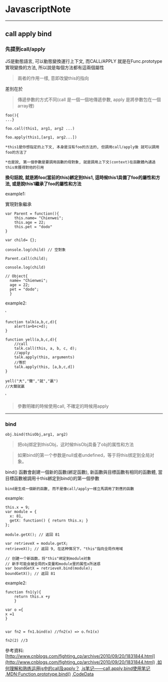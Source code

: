 # JavascriptNote

---

## call apply bind

### 先提到call/apply

JS是動態語言, 可以動態變換運行上下文, 而CALL/APPLY 就是在Func.prototype實現變換的方法, 所以說是每個方法都有這兩個屬性

> 兩者的作用一樣, 意即改變this的指向

差別在於 

> 傳遞參數的方式不同(call 是一個一個地傳遞參數, apply 是將參數包在一個array裡)

    foo(){
    ...}

    foo.call(this1, arg1, arg2 ...)

    foo.apply(this1,[arg1, arg2...])

    *this1是你想指定的上下文, 本身是沒有foo的方法的, 但調用call/apply後 就可以調用foo的方法了
    
    *也是說, 第一個參數是要調用函數的母對象, 就是調用上下文(context)在函數體內通過this來獲得對他的引用

**換句話說, 就是將foo(當前的this)綁定到this1, 這時候this1具備了foo的屬性和方法, 或是說this1繼承了foo的屬性和方法**

example1:

實現對象繼承

    var Parent = function(){
        this.name= "Chienwei";
        this.age = 22;
        this.pet = "dodo"
    }

    var child= {};

    console.log(child) // 空對象

    Parent.call(child);

    console.log(child)

    // Object{
      name= "Chienwei";
      age = 22;
      pet = "dodo";
      } 

example2: 

‵

    function talk(a,b,c,d){
        alert(a+b+c+d);
    }

    function yell(a,b,c,d){
        //call
        talk.call(this, a, b, c, d);
        //apply
        talk.apply(this, arguments)
        //等於
        talk.apply(this, [a,b,c,d])
    }

    yell("大","聲","就","贏")
    //大聲就贏

‵

> 參數明確的時候使用call, 不確定的時候用apply

-----


### bind

`obj.bind(thisObj,arg1, arg2)`

> 把obj绑定到thisObj，这时候thisObj具备了obj的属性和方法

> 如果bind的第一个参数是null或者undefined，等于将this绑定到全局对象。

bind() 函數會創建一個新的函數(綁定函數), 新函數與目標函數有相同的函數體, 當目標函數被調用十this綁定到bind()的第一個參數

`bind是生成一個新的函數, 而不是像call/apply一樣立馬調用了對應的函數`

example:

    this.x = 9; 
    var module = {
      x: 81,
      getX: function() { return this.x; }
    };

    module.getX(); // 返回 81

    var retrieveX = module.getX;
    retrieveX(); // 返回 9, 在这种情况下，"this"指向全局作用域

    // 创建一个新函数，将"this"绑定到module对象
    // 新手可能会被全局的x变量和module里的属性x所迷惑
    var boundGetX = retrieveX.bind(module);
    boundGetX(); // 返回 81

example2:

    function fn1(y){
        return this.x +y
        }
    
    var o ={
    x =1
    }
    
    
    var fn2 = fn1.bind(o) //fn2(x) => o.fn1(x)

    fn2(2) //3


參考資料: 
[http://www.cnblogs.com/fighting_cp/archive/2010/09/20/1831844.html](http://www.cnblogs.com/fighting_cp/archive/2010/09/20/1831844.html)
,[如何理解和熟练运用js中的call及apply？](https://www.zhihu.com/question/20289071)
,[js笔记——call,apply,bind使用笔记](http://www.cnblogs.com/52fhy/p/5118877.html)
,[MDN:Function.prototype.bind()](https://developer.mozilla.org/zh-CN/docs/Web/JavaScript/Reference/Global_Objects/Function/bind)
,[CodeData](http://www.codedata.com.tw/javascript/essential-javascript-11-what-is-this/)


